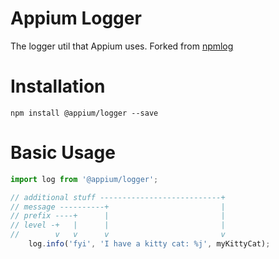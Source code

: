 # Appium Logger

The logger util that Appium uses.
Forked from [npmlog](https://github.com/npm/npmlog)

# Installation

```console
npm install @appium/logger --save
```

# Basic Usage

```js
import log from '@appium/logger';

// additional stuff ---------------------------+
// message ----------+                         |
// prefix ----+      |                         |
// level -+   |      |                         |
//        v   v      v                         v
    log.info('fyi', 'I have a kitty cat: %j', myKittyCat);
```
